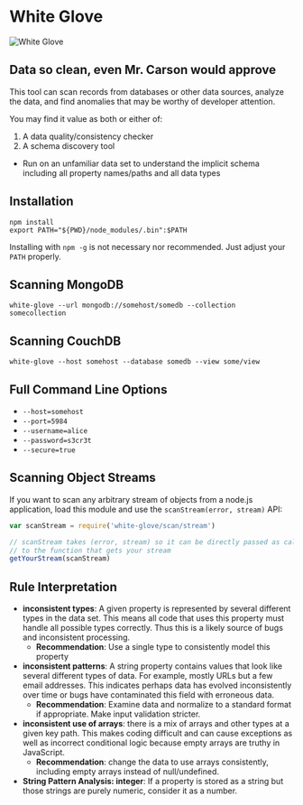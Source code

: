 # White Glove

![White Glove](http://newimages.bwwstatic.com/upload10/658369/molesley-wears-white-gloves.jpg)

## Data so clean, even Mr. Carson would approve

This tool can scan records from databases or other data sources, analyze the data, and find anomalies that may be worthy of developer attention.

You may find it value as both or either of:

1. A data quality/consistency checker
2. A schema discovery tool
  - Run on an unfamiliar data set to understand the implicit schema including all property names/paths and all data types

## Installation

```
npm install
export PATH="${PWD}/node_modules/.bin":$PATH
```

Installing with `npm -g` is not necessary nor recommended. Just adjust your `PATH` properly.

## Scanning MongoDB

`white-glove --url mongodb://somehost/somedb --collection somecollection`

## Scanning CouchDB

`white-glove --host somehost --database somedb --view some/view`

## Full Command Line Options

- `--host=somehost`
- `--port=5984`
- `--username=alice`
- `--password=s3cr3t`
- `--secure=true`

## Scanning Object Streams

If you want to scan any arbitrary stream of objects from a node.js application, load this module and use the `scanStream(error, stream)` API:

```js
var scanStream = require('white-glove/scan/stream')

// scanStream takes (error, stream) so it can be directly passed as callback
// to the function that gets your stream
getYourStream(scanStream)
```

## Rule Interpretation

- **inconsistent types**: A given property is represented by several different types in the data set. This means all code that uses this property must handle all possible types correctly. Thus this is a likely source of bugs and inconsistent processing.
  - **Recommendation**: Use a single type to consistently model this property
- **inconsistent patterns**: A string property contains values that look like several different types of data. For example, mostly URLs but a few email addresses. This indicates perhaps data has evolved inconsistently over time or bugs have contaminated this field with erroneous data.
  - **Recommendation**: Examine data and normalize to a standard format if appropriate. Make input validation stricter.
- **inconsistent use of arrays**: there is a mix of arrays and other types at a given key path. This makes coding difficult and can cause exceptions as well as incorrect conditional logic because empty arrays are truthy in JavaScript.
  - **Recommendation**: change the data to use arrays consistently, including empty arrays instead of null/undefined.
- **String Pattern Analysis: integer**: If a property is stored as a string but those strings are purely numeric, consider it as a number.
